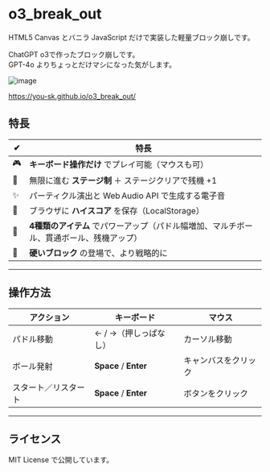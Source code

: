 # o3_break_out
HTML5 Canvas とバニラ JavaScript だけで実装した軽量ブロック崩しです。  

ChatGPT o3で作ったブロック崩しです。  
GPT-4o よりちょっとだけマシになった気がします。  

![image](https://github.com/user-attachments/assets/63ee84f7-8061-4c28-9dba-68ea631ca333)

https://you-sk.github.io/o3_break_out/


## 特長

| ✔  | 特長                                       |
| -- | ---------------------------------------- |
| 🎮 | **キーボード操作だけ** でプレイ可能（マウスも可）              |
| 🪩 | 無限に進む **ステージ制** ＋ ステージクリアで残機 +1          |
| ✨  | パーティクル演出と Web Audio API で生成する電子音         |
| 💾 | ブラウザに **ハイスコア** を保存（LocalStorage）        |
| 🎁 | **4種類のアイテム** でパワーアップ（パドル幅増加、マルチボール、貫通ボール、残機アップ） |
| 🧱 | **硬いブロック** の登場で、より戦略的に |

---

## 操作方法

| アクション      | キーボード                 | マウス        |
| ---------- | --------------------- | ---------- |
| パドル移動      | ← / →（押しっぱなし）         | カーソル移動     |
| ボール発射      | **Space** / **Enter** | キャンバスをクリック |
| スタート／リスタート | **Space** / **Enter** | ボタンをクリック   |

---

## ライセンス

MIT License で公開しています。
